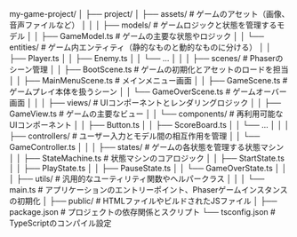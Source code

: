 my-game-project/
│
├── project/
│   ├── assets/              # ゲームのアセット（画像、音声ファイルなど）
│   │
│   ├── models/              # ゲームロジックと状態を管理するモデル
│   │   ├── GameModel.ts     # ゲームの主要な状態やロジック
│   │   └── entities/        # ゲーム内エンティティ（静的なものと動的なものに分ける）
│   │       ├── Player.ts
│   │       ├── Enemy.ts
│   │       └── ...
│   │
│   ├── scenes/              # Phaserのシーン管理
│   │   ├── BootScene.ts     # ゲームの初期化とアセットのロードを担当
│   │   ├── MainMenuScene.ts # メインメニュー画面
│   │   ├── GameScene.ts     # ゲームプレイ本体を扱うシーン
│   │   └── GameOverScene.ts # ゲームオーバー画面
│   │
│   ├── views/               # UIコンポーネントとレンダリングロジック
│   │   ├── GameView.ts      # ゲームの主要なビュー
│   │   └── components/      # 再利用可能なUIコンポーネント
│   │       ├── Button.ts
│   │       ├── ScoreBoard.ts
│   │       └── ...
│   │
│   ├── controllers/         # ユーザー入力とモデル間の相互作用を管理
│   │   └── GameController.ts
│   │
│   ├── states/              # ゲームの各状態を管理する状態マシン
│   │   ├── StateMachine.ts  # 状態マシンのコアロジック
│   │   ├── StartState.ts
│   │   ├── PlayState.ts
│   │   ├── PauseState.ts
│   │   └── GameOverState.ts
│   │
│   ├── utils/               # 汎用的なユーティリティ関数やヘルパークラス
│   │
│   └── main.ts              # アプリケーションのエントリーポイント、Phaserゲームインスタンスの初期化
│
├── public/                  # HTMLファイルやビルドされたJSファイル
│
├── package.json             # プロジェクトの依存関係とスクリプト
└── tsconfig.json            # TypeScriptのコンパイル設定
